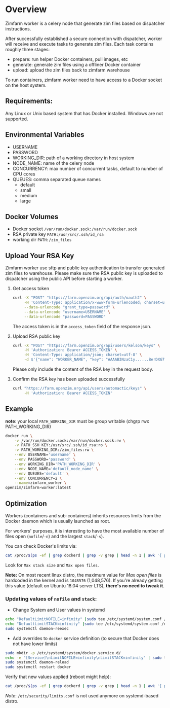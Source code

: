 # Overview

Zimfarm worker is a celery node that generate zim files based on dispatcher instructions.

After successfully established a secure connection with dispatcher,
worker will receive and execute tasks to generate zim files. Each task
contains roughly three stages:

- prepare: run helper Docker containers, pull images, etc
- generate: generate zim files using a offliner Docker container
- upload: upload the zim files back to zimfarm warehouse

To run containers, zimfarm worker need to have access to a Docker socket on the host system.

## Requirements:

Any Linux or Unix based system that has Docker installed. Windows are not supported.

## Environmental Variables

- USERNAME
- PASSWORD
- WORKING_DIR: path of a working directory in host system
- NODE_NAME: name of the celery node
- CONCURRENCY: max number of concurrent tasks, default to number of CPU cores
- QUEUES: comma separated queue names
  - default
  - small
  - medium
  - large

## Docker Volumes

- Docker socket `/var/run/docker.sock:/var/run/docker.sock`
- RSA private key `PATH:/usr/src/.ssh/id_rsa`
- working dir `PATH:/zim_files`

## Upload Your RSA Key

Zimfarm worker use sftp and public key authentication to transfer generated zim files to warehouse.
Please make sure the RSA public key is uploaded to dispatcher using the public API before starting a worker.

1. Get access token

    ```bash
    curl -X "POST" "https://farm.openzim.org/api/auth/oauth2" \
         -H 'Content-Type: application/x-www-form-urlencoded; charset=utf-8' \
         --data-urlencode "grant_type=password" \
         --data-urlencode "username=USERNAME" \
         --data-urlencode "password=PASSWORD"
    ```

    The access token is in the `access_token` field of the response json.

2. Upload RSA public key

    ```bash
    curl -X "POST" "https://farm.openzim.org/api/users/kelson/keys" \
         -H 'Authorization: Bearer ACCESS_TOKEN' \
         -H 'Content-Type: application/json; charset=utf-8' \
         -d $'{"name": "WORKER_NAME", "key": "AAAAB3NzaC1y......BerDXG7kL"}'
    ```

    Please only include the content of the RSA key in the request body.

3. Confirm the RSA key has been uploaded successfully

    ```bash
    curl "https://farm.openzim.org/api/users/automactic/keys" \
         -H 'Authorization: Bearer ACCESS_TOKEN'
    ```


## Example

__note__: your local `PATH_WORKING_DIR` must be group writable (chgrp rwx PATH_WORKING_DIR)

```bash
docker run \
    -v /var/run/docker.sock:/var/run/docker.sock:rw \
    -v PATH_SSH_KEY:/usr/src/.ssh/id_rsa:ro \
    -v PATH_WORKING_DIR:/zim_files:rw \
    --env USERNAME='username' \
    --env PASSWORD='password' \
    --env WORKING_DIR='PATH_WORKING_DIR' \
    --env NODE_NAME='default_node_name' \
    --env QUEUES='default' \
    --env CONCURRENCY=2 \
    --name=zimfarm_worker \
openzim/zimfarm-worker:latest
```

## Optimization

Workers (containers and sub-containers) inherits resources limits from the Docker daemon which is usually launched as root.

For workers' purposes, it is interesting to have the most available number of files open (`nofile`/`-n`) and the largest `stack`/`-s`).

You can check Docker's limits via:

``` sh
cat /proc/$(ps -ef | grep dockerd | grep -v grep | head -n 1 | awk '{ print $2 }')/limits
```

Look for `Max stack size` and `Max open files`.

**Note:** On most recent linux distro, the maximum value for _Max open files_ is hardcoded in the kernel and is `1048576` (1,048,576). If you're already getting this value (default on Ubuntu 18.04 server LTS), **there's no need to tweak it**.

### Updating values of `nofile` and `stack`:

* Change System and User values in systemd

``` sh
echo "DefaultLimitNOFILE=infinity" |sudo tee /etc/systemd/system.conf /etc/systemd/user.conf
echo "DefaultLimitSTACK=infinity" |sudo tee /etc/systemd/system.conf /etc/systemd/user.conf
sudo systemctl daemon-reexec
```
* Add overrides to `docker` service definition (to secure that Docker does not have lower limits)

``` sh
sudo mkdir -p /etc/systemd/system/docker.service.d/
echo -e "[Service]\nLimitNOFILE=infinity\nLimitSTACK=infinity" | sudo tee /etc/systemd/system/docker.service.d/override.conf
sudo systemctl daemon-reload
sudo systemctl restart docker
```

Verify that new values applied (reboot might help):

``` sh
cat /proc/$(ps -ef | grep dockerd | grep -v grep | head -n 1 | awk '{ print $2 }')/limits
```

_Note_: `/etc/security/limits.conf` is not used anymore on systemd-based distro.
